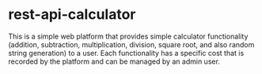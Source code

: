 # rest-api-calculator
This is a simple web platform that provides simple calculator functionality (addition, subtraction, multiplication, division, square root, and also random string generation) to a user.  Each functionality has a specific cost that is recorded by the platform and can be managed by an admin user.
